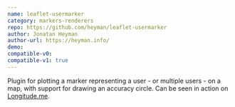 ```yaml
---
name: leaflet-usermarker
category: markers-renderers
repo: https://github.com/heyman/leaflet-usermarker
author: Jonatan Heyman
author-url: https://heyman.info/
demo: 
compatible-v0:
compatible-v1: true
---
```


Plugin for plotting a marker representing a user - or multiple users - on a map,			with support for drawing an accuracy circle. Can be seen in action on			<a href="https://longitude.me/">Longitude.me</a>.
